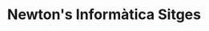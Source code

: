 ---
title: "Newton's Informàtica Sitges"
url: /sitges/newtons-informatica-sitges/
shop: ordenador
---